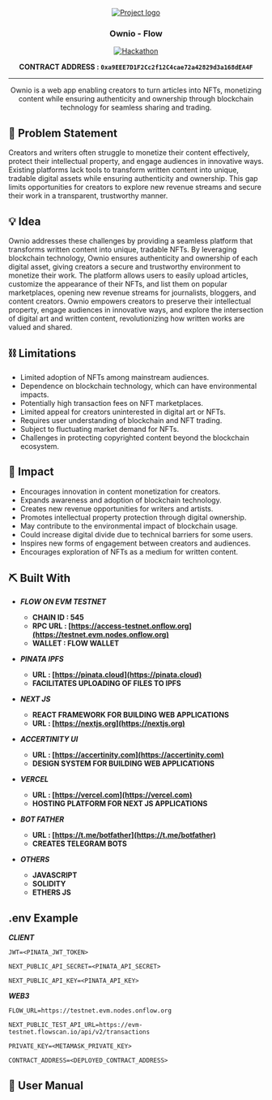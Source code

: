 <p align="center">
  <a href="" rel="noopener">
 <img src="https://i.imgur.com/AZ2iWek.png" alt="Project logo"></a>
</p>
<h3 align="center">Ownio - Flow</h3>
<div align="center">

[![Hackathon](https://img.shields.io/badge/Hackathon-Flow%20Asia%20Hackathon-blue.svg)](http://hackathon.url.com)

**CONTRACT ADDRESS : `0xa9EEE7D1F2Cc2f12C4cae72a42829d3a168dEA4F`**

</div>

---

<p align="center">
Ownio is a web app enabling creators to turn articles into NFTs, monetizing content while ensuring authenticity and ownership through blockchain technology for seamless sharing and trading.
</p>

## 🧐 Problem Statement

Creators and writers often struggle to monetize their content effectively, protect their intellectual property, and engage audiences in innovative ways. Existing platforms lack tools to transform written content into unique, tradable digital assets while ensuring authenticity and ownership. This gap limits opportunities for creators to explore new revenue streams and secure their work in a transparent, trustworthy manner.

## 💡 Idea

Ownio addresses these challenges by providing a seamless platform that transforms written content into unique, tradable NFTs. By leveraging blockchain technology, Ownio ensures authenticity and ownership of each digital asset, giving creators a secure and trustworthy environment to monetize their work. The platform allows users to easily upload articles, customize the appearance of their NFTs, and list them on popular marketplaces, opening new revenue streams for journalists, bloggers, and content creators. Ownio empowers creators to preserve their intellectual property, engage audiences in innovative ways, and explore the intersection of digital art and written content, revolutionizing how written works are valued and shared.

## ⛓️ Limitations
- Limited adoption of NFTs among mainstream audiences.
- Dependence on blockchain technology, which can have environmental impacts.
- Potentially high transaction fees on NFT marketplaces.
- Limited appeal for creators uninterested in digital art or NFTs.
- Requires user understanding of blockchain and NFT trading.
- Subject to fluctuating market demand for NFTs.
- Challenges in protecting copyrighted content beyond the blockchain ecosystem.


## 🚀 Impact

- Encourages innovation in content monetization for creators.  
- Expands awareness and adoption of blockchain technology.  
- Creates new revenue opportunities for writers and artists.  
- Promotes intellectual property protection through digital ownership.  
- May contribute to the environmental impact of blockchain usage.  
- Could increase digital divide due to technical barriers for some users.  
- Inspires new forms of engagement between creators and audiences.  
- Encourages exploration of NFTs as a medium for written content.

## ⛏️ Built With

- ***FLOW ON EVM TESTNET***
  - **CHAIN ID : 545**
  - **RPC URL : [https://access-testnet.onflow.org](https://testnet.evm.nodes.onflow.org)**
  - **WALLET : FLOW WALLET**

- ***PINATA IPFS***
  - **URL : [https://pinata.cloud](https://pinata.cloud)**
  - **FACILITATES UPLOADING OF FILES TO IPFS**

- ***NEXT JS***
  - **REACT FRAMEWORK FOR BUILDING WEB APPLICATIONS**
  - **URL : [https://nextjs.org](https://nextjs.org)**

- ***ACCERTINITY UI***
  - **URL : [https://accertinity.com](https://accertinity.com)**
  - **DESIGN SYSTEM FOR BUILDING WEB APPLICATIONS**

- ***VERCEL***
  - **URL : [https://vercel.com](https://vercel.com)**
  - **HOSTING PLATFORM FOR NEXT JS APPLICATIONS**

- ***BOT FATHER***
  - **URL : [https://t.me/botfather](https://t.me/botfather)**
  - **CREATES TELEGRAM BOTS**

- ***OTHERS***
  - **JAVASCRIPT**
  - **SOLIDITY**
  - **ETHERS JS**

## .env Example

***CLIENT***

```env
JWT=<PINATA_JWT_TOKEN>

NEXT_PUBLIC_API_SECRET=<PINATA_API_SECRET>

NEXT_PUBLIC_API_KEY=<PINATA_API_KEY>
```

***WEB3***

```env
FLOW_URL=https://testnet.evm.nodes.onflow.org

NEXT_PUBLIC_TEST_API_URL=https://evm-testnet.flowscan.io/api/v2/transactions

PRIVATE_KEY=<METAMASK_PRIVATE_KEY>

CONTRACT_ADDRESS=<DEPLOYED_CONTRACT_ADDRESS>
```


## 📖 User Manual
